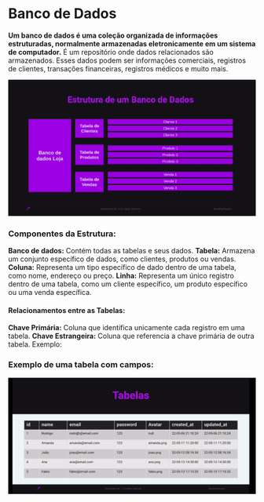 # Banco de Dados

**Um banco de dados é uma coleção organizada de informações estruturadas, normalmente armazenadas eletronicamente em um sistema de computador.**
É um repositório onde dados relacionados são armazenados. Esses dados podem ser informações comerciais, registros de clientes, transações financeiras, registros médicos e muito mais.

![Example](./example.png)

### Componentes da Estrutura:

**Banco de dados:** Contém todas as tabelas e seus dados.
**Tabela:** Armazena um conjunto específico de dados, como clientes, produtos ou vendas.
**Coluna:** Representa um tipo específico de dado dentro de uma tabela, como nome, endereço ou preço.
**Linha:** Representa um único registro dentro de uma tabela, como um cliente específico, um produto específico ou uma venda específica.

#### Relacionamentos entre as Tabelas:

**Chave Primária:** Coluna que identifica unicamente cada registro em uma tabela.
**Chave Estrangeira:** Coluna que referencia a chave primária de outra tabela.
Exemplo:

### Exemplo de uma tabela com campos:

![Structure](./structure.png)
